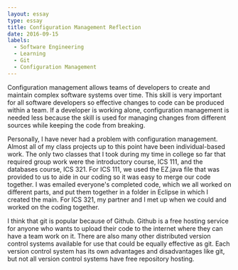 ```yaml
---
layout: essay
type: essay
title: Configuration Management Reflection
date: 2016-09-15
labels:
  - Software Engineering
  - Learning
  - Git
  - Configuration Management
---
```


Configuration management allows teams of developers to create and maintain complex software systems over time. This skill is very important for all software developers so effective changes to code can be produced within a team. If a developer is working alone, configuration management is needed less because the skill is used for managing changes from different sources while keeping the code from breaking.

Personally, I have never had a problem with configuration management. Almost all of my class projects up to this point have been individual-based work. The only two classes that I took during my time in college so far that required group work were the introductory course, ICS 111, and the databases course, ICS 321. For ICS 111, we used the EZ.java file that was provided to us to aide in our coding so it was easy to merge our code together. I was emailed everyone's completed code, which we all worked on different parts, and put them together in a folder in Eclipse in which I created the main. For ICS 321, my partner and I met up when we could and worked on the coding together.

I think that git is popular because of Github. Github is a free hosting service for anyone who wants to upload their code to the internet where they can have a team work on it. There are also many other distributed version control systems available for use that could be equally effective as git. Each version control system has its own advantages and disadvantages like git, but not all version control systems have free repository hosting.

